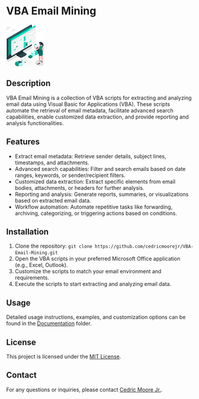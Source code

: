 # VBA Email Mining

![VBA Email Mining Logo](logo.png) <!-- If you have a logo, replace the logo.png file name -->

## Description

VBA Email Mining is a collection of VBA scripts for extracting and analyzing email data using Visual Basic for Applications (VBA). These scripts automate the retrieval of email metadata, facilitate advanced search capabilities, enable customized data extraction, and provide reporting and analysis functionalities.

## Features

- Extract email metadata: Retrieve sender details, subject lines, timestamps, and attachments.
- Advanced search capabilities: Filter and search emails based on date ranges, keywords, or sender/recipient filters.
- Customized data extraction: Extract specific elements from email bodies, attachments, or headers for further analysis.
- Reporting and analysis: Generate reports, summaries, or visualizations based on extracted email data.
- Workflow automation: Automate repetitive tasks like forwarding, archiving, categorizing, or triggering actions based on conditions.

## Installation

1. Clone the repository: `git clone https://github.com/cedricmoorejr/VBA-Email-Mining.git`
2. Open the VBA scripts in your preferred Microsoft Office application (e.g., Excel, Outlook).
3. Customize the scripts to match your email environment and requirements.
4. Execute the scripts to start extracting and analyzing email data.

## Usage

Detailed usage instructions, examples, and customization options can be found in the [Documentation](docs/README.md) folder.

## License

This project is licensed under the [MIT License](LICENSE.txt).

## Contact

For any questions or inquiries, please contact [Cedric Moore Jr.](cedricmoorejunior@outlook.com).

